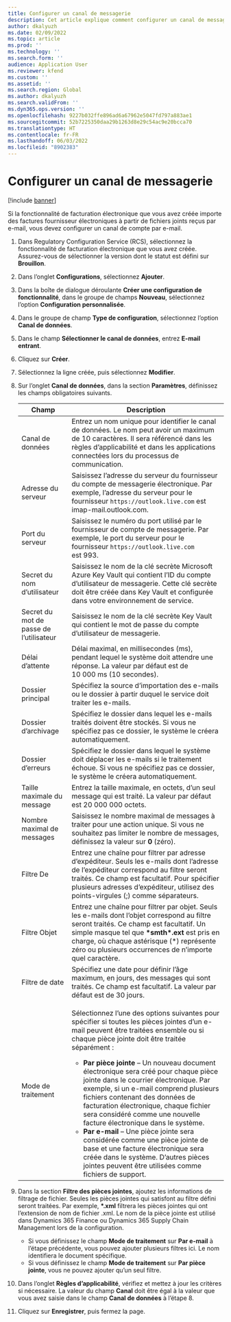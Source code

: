 ```yaml
---
title: Configurer un canal de messagerie
description: Cet article explique comment configurer un canal de messagerie pour recevoir des factures électroniques.
author: dkalyuzh
ms.date: 02/09/2022
ms.topic: article
ms.prod: ''
ms.technology: ''
ms.search.form: ''
audience: Application User
ms.reviewer: kfend
ms.custom: ''
ms.assetid: ''
ms.search.region: Global
ms.author: dkalyuzh
ms.search.validFrom: ''
ms.dyn365.ops.version: ''
ms.openlocfilehash: 9227b032ffe896ad6a67962e5047fd797a883ae1
ms.sourcegitcommit: 52b7225350daa29b1263d8e29c54ac9e20bcca70
ms.translationtype: HT
ms.contentlocale: fr-FR
ms.lasthandoff: 06/03/2022
ms.locfileid: "8902383"
---
```

# <a name="configure-an-email-channel"></a>Configurer un canal de messagerie

[!include [banner](../includes/banner.md)]

Si la fonctionnalité de facturation électronique que vous avez créée importe des factures fournisseur électroniques à partir de fichiers joints reçus par e-mail, vous devez configurer un canal de compte par e-mail.

1. Dans Regulatory Configuration Service (RCS), sélectionnez la fonctionnalité de facturation électronique que vous avez créée. Assurez-vous de sélectionner la version dont le statut est défini sur **Brouillon**.
2. Dans l’onglet **Configurations**, sélectionnez **Ajouter**.
3. Dans la boîte de dialogue déroulante **Créer une configuration de fonctionnalité**, dans le groupe de champs **Nouveau**, sélectionnez l’option **Configuration personnalisée**.
4. Dans le groupe de champ **Type de configuration**, sélectionnez l’option **Canal de données**.
5. Dans le champ **Sélectionner le canal de données**, entrez **E-mail entrant**.
6. Cliquez sur **Créer**.
7. Sélectionnez la ligne créée, puis sélectionnez **Modifier**.
8. Sur l’onglet **Canal de données**, dans la section **Paramètres**, définissez les champs obligatoires suivants.

    | Champ                | Description |
    |----------------------|-------------|
    | Canal de données         | Entrez un nom unique pour identifier le canal de données. Le nom peut avoir un maximum de 10 caractères. Il sera référencé dans les règles d’applicabilité et dans les applications connectées lors du processus de communication. |
    | Adresse du serveur       | Saisissez l’adresse du serveur du fournisseur du compte de messagerie électronique. Par exemple, l’adresse du serveur pour le fournisseur `https://outlook.live.com` est imap-mail.outlook.com. |
    | Port du serveur          | Saisissez le numéro du port utilisé par le fournisseur de compte de messagerie. Par exemple, le port du serveur pour le fournisseur `https://outlook.live.com` est 993. |
    | Secret du nom d’utilisateur     | Saisissez le nom de la clé secrète Microsoft Azure Key Vault qui contient l’ID du compte d’utilisateur de messagerie. Cette clé secrète doit être créée dans Key Vault et configurée dans votre environnement de service. |
    | Secret du mot de passe de l’utilisateur | Saisissez le nom de la clé secrète Key Vault qui contient le mot de passe du compte d’utilisateur de messagerie. |
    | Délai d’attente              | Délai maximal, en millisecondes (ms), pendant lequel le système doit attendre une réponse. La valeur par défaut est de 10 000 ms (10 secondes). |
    | Dossier principal          | Spécifiez la source d’importation des e-mails ou le dossier à partir duquel le service doit traiter les e-mails. |
    | Dossier d’archivage       | Spécifiez le dossier dans lequel les e-mails traités doivent être stockés. Si vous ne spécifiez pas ce dossier, le système le créera automatiquement. |
    | Dossier d’erreurs         | Spécifiez le dossier dans lequel le système doit déplacer les e-mails si le traitement échoue. Si vous ne spécifiez pas ce dossier, le système le créera automatiquement. |
    | Taille maximale du message     | Entrez la taille maximale, en octets, d’un seul message qui est traité. La valeur par défaut est 20 000 000 octets. |
    | Nombre maximal de messages   | Saisissez le nombre maximal de messages à traiter pour une action unique. Si vous ne souhaitez pas limiter le nombre de messages, définissez la valeur sur **0** (zéro). |
    | Filtre De          | Entrez une chaîne pour filtrer par adresse d’expéditeur. Seuls les e-mails dont l’adresse de l’expéditeur correspond au filtre seront traités. Ce champ est facultatif. Pour spécifier plusieurs adresses d’expéditeur, utilisez des points-virgules (;) comme séparateurs. |
    | Filtre Objet       | Entrez une chaîne pour filtrer par objet. Seuls les e-mails dont l’objet correspond au filtre seront traités. Ce champ est facultatif. Un simple masque tel que **\*smth\*.ext** est pris en charge, où chaque astérisque (\*) représente zéro ou plusieurs occurrences de n’importe quel caractère. |
    | Filtre de date          | Spécifiez une date pour définir l’âge maximum, en jours, des messages qui sont traités. Ce champ est facultatif. La valeur par défaut est de 30 jours. |
    | Mode de traitement      | <p>Sélectionnez l’une des options suivantes pour spécifier si toutes les pièces jointes d’un e-mail peuvent être traitées ensemble ou si chaque pièce jointe doit être traitée séparément :</p><ul><li><b>Par pièce jointe</b> – Un nouveau document électronique sera créé pour chaque pièce jointe dans le courrier électronique. Par exemple, si un e-mail comprend plusieurs fichiers contenant des données de facturation électronique, chaque fichier sera considéré comme une nouvelle facture électronique dans le système.</li><li><b>Par e-mail</b> – Une pièce jointe sera considérée comme une pièce jointe de base et une facture électronique sera créée dans le système. D’autres pièces jointes peuvent être utilisées comme fichiers de support.</li></ul> |

9. Dans la section **Filtre des pièces jointes**, ajoutez les informations de filtrage de fichier. Seules les pièces jointes qui satisfont au filtre défini seront traitées. Par exemple, **\*.xml** filtrera les pièces jointes qui ont l’extension de nom de fichier .xml. Le nom de la pièce jointe est utilisé dans Dynamics 365 Finance ou Dynamics 365 Supply Chain Management lors de la configuration.

    - Si vous définissez le champ **Mode de traitement** sur **Par e-mail** à l’étape précédente, vous pouvez ajouter plusieurs filtres ici. Le nom identifiera le document spécifique.
    - Si vous définissez le champ **Mode de traitement** sur **Par pièce jointe**, vous ne pouvez ajouter qu’un seul filtre.

10. Dans l’onglet **Règles d’applicabilité**, vérifiez et mettez à jour les critères si nécessaire. La valeur du champ **Canal** doit être égal à la valeur que vous avez saisie dans le champ **Canal de données** à l’étape 8.
11. Cliquez sur **Enregistrer**, puis fermez la page.
